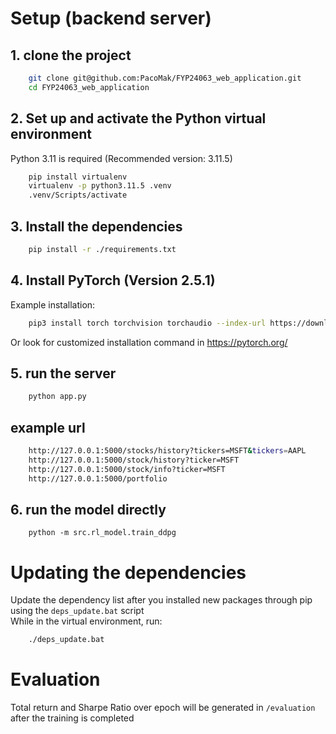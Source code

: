 # Setup (backend server)

## 1. clone the project
```bash
    git clone git@github.com:PacoMak/FYP24063_web_application.git
    cd FYP24063_web_application
```

## 2. Set up and activate the Python virtual environment
Python 3.11 is required (Recommended version: 3.11.5)
```bash
    pip install virtualenv
    virtualenv -p python3.11.5 .venv
    .venv/Scripts/activate
```
## 3. Install the dependencies
```bash
    pip install -r ./requirements.txt
```
## 4. Install PyTorch (Version 2.5.1)
Example installation: 
```bash
    pip3 install torch torchvision torchaudio --index-url https://download.pytorch.org/whl/cu124
```
Or look for customized installation command in https://pytorch.org/

## 5. run the server
```bash
    python app.py
```

## example url
```bash
    http://127.0.0.1:5000/stocks/history?tickers=MSFT&tickers=AAPL
    http://127.0.0.1:5000/stock/history?ticker=MSFT
    http://127.0.0.1:5000/stock/info?ticker=MSFT
    http://127.0.0.1:5000/portfolio
```
## 6. run the model directly
```
    python -m src.rl_model.train_ddpg
```
# Updating the dependencies
Update the dependency list after you installed new packages through pip using the `deps_update.bat` script \
While in the virtual environment, run:
```bash
    ./deps_update.bat
```

# Evaluation
Total return and Sharpe Ratio over epoch will be generated in `/evaluation` after the training is completed





